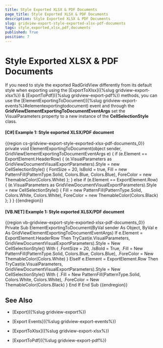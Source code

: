 ```yaml
---
title: Style Exported XLSX & PDF Documents
page_title: Style Exported XLSX & PDF Documents
description: Style Exported XLSX & PDF Documents
slug: gridview-export-style-exported-xlsx-pdf-documents
tags: style,exported,xlsx,pdf,documents
published: True
position: 7
---
```


# Style Exported XLSX & PDF Documents

If you need to style the exported RadGridView differently from its default style when exporting using the [ExportToXlsx]({%slug gridview-export-xlsx%}) & [ExportToPdf]({%slug gridview-export-pdf%}) methods, you can use the [ElementExportingToDocument]({%slug gridview-export-events%}#elementexportingtodocument) event and through the  **GridViewElementExportingToDocumentEventArgs** set the VisualParameters property to a new instance of the **CellSelectionStyle** class.

#### __[C#] Example 1: Style exported XLSX/PDF document__

{{region cs-gridview-export-style-exported-xlsx-pdf-documents_0}}
    private void ElementExportingToDocument(object sender, GridViewElementExportingToDocumentEventArgs e)
    {
        if (e.Element == ExportElement.HeaderRow)
        {
            (e.VisualParameters as GridViewDocumentVisualExportParameters).Style = new CellSelectionStyle()
            {
                FontSize = 20,
                IsBold = true,
                Fill = new PatternFill(PatternType.Solid, Colors.Blue, Colors.Blue),
                ForeColor = new ThemableColor(Colors.White)
            };
        }
        else if (e.Element == ExportElement.Row)
        {
            (e.VisualParameters as GridViewDocumentVisualExportParameters).Style = new CellSelectionStyle()
            {
                Fill = new PatternFill(PatternType.Solid, Colors.White, Colors.White),
                ForeColor = new ThemableColor(Colors.Black)
            };
        }
    }
{{endregion}}

#### __[VB.NET] Example 1: Style exported XLSX/PDF document__

{{region vb-gridview-export-style-exported-xlsx-pdf-documents_0}}
	Private Sub ElementExportingToDocument(ByVal sender As Object, ByVal e As GridViewElementExportingToDocumentEventArgs)
		If e.Element = ExportElement.HeaderRow Then
			TryCast(e.VisualParameters, GridViewDocumentVisualExportParameters).Style = New CellSelectionStyle() With {
				.FontSize = 20,
				.IsBold = True,
				.Fill = New PatternFill(PatternType.Solid, Colors.Blue, Colors.Blue),
				.ForeColor = New ThemableColor(Colors.White)
			}
		ElseIf e.Element = ExportElement.Row Then
			TryCast(e.VisualParameters, GridViewDocumentVisualExportParameters).Style = New CellSelectionStyle() With {
				.Fill = New PatternFill(PatternType.Solid, Colors.White, Colors.White),
				.ForeColor = New ThemableColor(Colors.Black)
			}
		End If
	End Sub
{{endregion}}

## See Also

 * [Export]({%slug gridview-export%})

 * [Export Events]({%slug gridview-export-events%})

 * [ExportToXlsx]({%slug gridview-export-xlsx%})

 * [ExportToPdf]({%slug gridview-export-pdf%})

